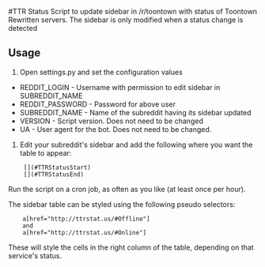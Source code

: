 #TTR Status
Script to update sidebar in /r/toontown with status of Toontown Rewritten servers. The sidebar is only modified when a status change is detected

## Usage
1. Open settings.py and set the configuration values
 * REDDIT_LOGIN - Username with permission to edit sidebar in SUBREDDIT_NAME
 * REDDIT_PASSWORD - Password for above user
 * SUBREDDIT_NAME - Name of the subreddit having its sidebar updated
 * VERSION - Script version. Does not need to be changed
 * UA - User agent for the bot. Does not need to be changed.
1. Edit your subreddit's sidebar and add the following where you want the table to appear:

        [](#TTRStatusStart)
        [](#TTRStatusEnd)

Run the script on a cron job, as often as you like (at least once per hour).

The sidebar table can be styled using the following pseudo selectors:

        a[href="http://ttrstat.us/#Offline"]
        and
        a[href="http://ttrstat.us/#Online"]

These will style the cells in the right column of the table, depending on that service's status.